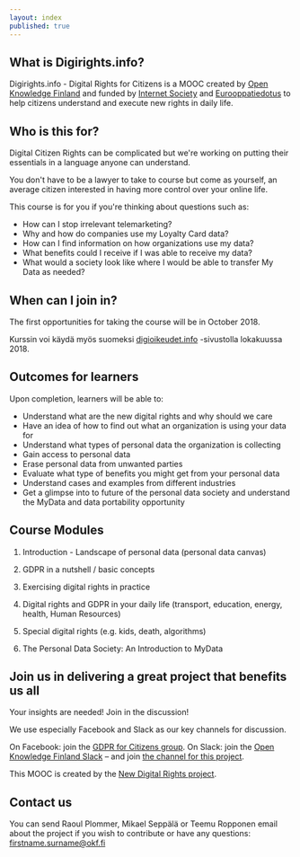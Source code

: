 ```yaml
---
layout: index
published: true
---
```

## What is Digirights.info?

Digirights.info - Digital Rights for Citizens is a MOOC created by [Open Knowledge Finland](http://okf.fi) and funded by [Internet Society](https://www.internetsociety.org/) and [Eurooppatiedotus](https://eurooppatiedotus.fi/) to help citizens understand and execute new rights in daily life.

## Who is this for? 

Digital Citizen Rights can be complicated but we're working on putting their essentials in a language anyone can understand.  

You don't have to be a lawyer to take to course but come as yourself, an average citizen interested in having more control over your online life.

This course is for you if you're thinking about questions such as: 

- How can I stop irrelevant telemarketing? 
- Why and how do companies use my Loyalty Card data?
- How can I find information on how organizations use my data?  
- What benefits could I receive if I was able to receive my data?
- What would a society look like where I would be able to transfer My Data as needed? 

## When can I join in?

The first opportunities for taking the course will be in October 2018. 

Kurssin voi käydä myös suomeksi [digioikeudet.info](http://digioikeudet.info) -sivustolla lokakuussa 2018. 

## Outcomes for learners

Upon completion, learners will be able to: 

- Understand what are the new digital rights and why should we care
- Have an idea of how to find out what an organization is using your data for
- Understand what types of personal data the organization is collecting
- Gain access to personal data 
- Erase personal data from unwanted parties
- Evaluate what type of benefits you might get from your personal data
- Understand cases and examples from different industries 
- Get a glimpse into to future of the personal data society and understand the MyData and data portability opportunity 

## Course Modules

1. Introduction - Landscape of personal data (personal data canvas)

2. GDPR in a nutshell / basic concepts

3. Exercising digital rights in practice

4. Digital rights and GDPR in your daily life (transport, education, energy, health, Human Resources)

5. Special digital rights (e.g. kids, death, algorithms)

6. The Personal Data Society: An Introduction to MyData

## Join us in delivering a great project that benefits us all

Your insights are needed! Join in the discussion! 

We use especially Facebook and Slack as our key channels for discussion.

On Facebook: join the [GDPR for Citizens group](https://www.facebook.com/groups/480060989056949/). 
On Slack: join the [Open Knowledge Finland Slack](https://okfi-slack.herokuapp.com/) – and join [the channel for this project](https://okfi.slack.com/messages/C8FT5CNF6).

This MOOC is created by the [New Digital Rights project](https://fi.okfn.org/new-digital-rights-mooc/).

## Contact us

You can send Raoul Plommer, Mikael Seppälä or Teemu Ropponen email about the project if you wish to contribute or have any questions: firstname.surname@okf.fi
